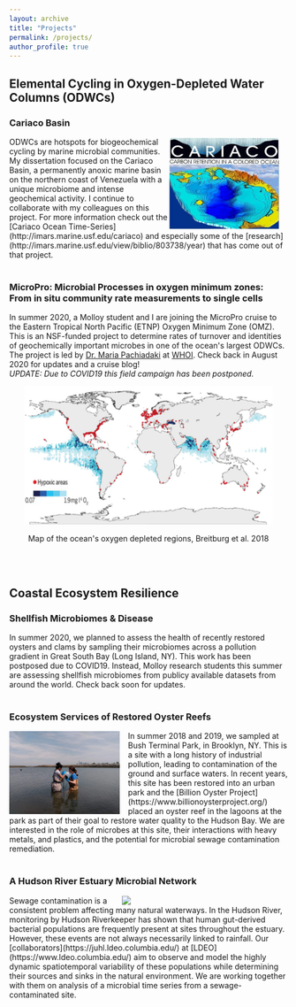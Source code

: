 ```yaml
---
layout: archive
title: "Projects"
permalink: /projects/
author_profile: true
---
```



## Elemental Cycling in Oxygen-Depleted Water Columns (ODWCs)

### Cariaco Basin
<img align="right" src="/images/cariaco_logo.jpg" width="200px" style="padding-right: 15px">
ODWCs are hotspots for biogeochemical cycling by marine microbial communities. My dissertation focused on the Cariaco Basin, a permanently anoxic marine basin on the northern coast of Venezuela with a unique microbiome and intense geochemical activity. I continue to collaborate with my colleagues on this project. For more information check out the [Cariaco Ocean Time-Series](http://imars.marine.usf.edu/cariaco) and especially some of the [research](http://imars.marine.usf.edu/view/biblio/803738/year) that has come out of that project.
<br/><br/>


### MicroPro: Microbial Processes in oxygen minimum zones: From in situ community rate measurements to single cells
In summer 2020, a Molloy student and I are joining the MicroPro cruise to the Eastern Tropical North Pacific (ETNP) Oxygen Minimum Zone (OMZ). This is an NSF-funded project to determine rates of turnover and identities of geochemically important microbes in one of the ocean's largest ODWCs. The project is led by [Dr. Maria Pachiadaki](https://www.whoi.edu/profile/mpachiadaki/) at [WHOI](https://www.whoi.edu/).  Check back in August 2020 for updates and a cruise blog!  
*UPDATE: Due to COVID19 this field campaign has been postponed.*

<p align="center">
  <img width="450" height="250" src="/images/Breitburg2018.png">
</p>

<div style="text-align: center"> Map of the ocean's oxygen depleted regions, Breitburg et al. 2018 </div>




<br/><br/>
## Coastal Ecosystem Resilience

### Shellfish Microbiomes & Disease
In summer 2020, we planned to assess the health of recently restored oysters and clams by sampling their microbiomes across a pollution gradient in Great South Bay (Long Island, NY). This work has been postposed due to COVID19. Instead, Molloy research students this summer are assessing shellfish microbiomes from publicy available datasets from around the world. Check back soon for updates.
<br/><br/>


### Ecosystem Services of Restored Oyster Reefs
<img align="left" src="/images/Summer2019.jpg" width="200px" style="padding-right: 15px">
In summer 2018 and 2019, we sampled at Bush Terminal Park, in Brooklyn, NY. This is a site with a long history of industrial pollution, leading to contamination of the ground and surface waters. In recent years, this site has been restored into an urban park and the [Billion Oyster Project](https://www.billionoysterproject.org/) placed an oyster reef in the lagoons at the park as part of their goal to restore water quality to the Hudson Bay. We are interested in the role of microbes at this site, their interactions with heavy metals, and plastics, and the potential for microbial sewage contamination remediation.
<br/><br/>




### A Hudson River Estuary Microbial Network
<img align="right" src="/images/HRE_SYBR.png" width="250px" style="padding-right: 50px">
Sewage contamination is a consistent problem affecting many natural waterways. In the Hudson River, monitoring by Hudson Riverkeeper has shown that human gut-derived bacterial populations are frequently present at sites throughout the estuary. However, these events are not always necessarily linked to rainfall. Our [collaborators](https://juhl.ldeo.columbia.edu/) at [LDEO](https://www.ldeo.columbia.edu/) aim to observe and model the highly dynamic spatiotemporal variability of these populations while determining their sources and sinks in the natural environment. We are working together with them on analysis of a microbial time series from a sewage-contaminated site.

